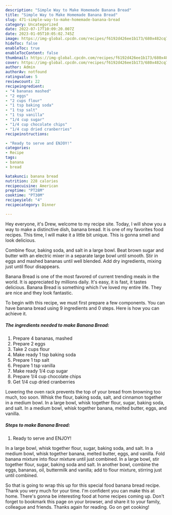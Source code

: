 ```yaml
---
description: "Simple Way to Make Homemade Banana Bread"
title: "Simple Way to Make Homemade Banana Bread"
slug: 471-simple-way-to-make-homemade-banana-bread
category: Uncategorized
date: 2022-07-17T10:09:20.007Z
date: 2023-01-05T10:05:02.745Z
image: https://img-global.cpcdn.com/recipes/f6192d426ee1b173/680x482cq70/banana-bread-recipe-main-photo.jpg
hideToc: false
enableToc: true
enableTocContent: false
thumbnail: https://img-global.cpcdn.com/recipes/f6192d426ee1b173/680x482cq70/banana-bread-recipe-main-photo.jpg
cover: https://img-global.cpcdn.com/recipes/f6192d426ee1b173/680x482cq70/banana-bread-recipe-main-photo.jpg
author: Admin
authorAv: notfound
ratingvalue: 5
reviewcount: 22
recipeingredient:
- "4 bananas mashed"
- "2 eggs"
- "2 cups flour"
- "1 tsp baking soda"
- "1 tsp salt"
- "1 tsp vanilla"
- "1/4 cup sugar"
- "1/4 cup chocolate chips"
- "1/4 cup dried cranberries"
recipeinstructions:

- "Ready to serve and ENJOY!"
categories:
- Recipe
tags:
- banana
- bread

katakunci: banana bread 
nutrition: 228 calories
recipecuisine: American
preptime: "PT28M"
cooktime: "PT30M"
recipeyield: "4"
recipecategory: Dinner

---
```



Hey everyone, it's Drew, welcome to my recipe site. Today, I will show you a way to make a distinctive dish, banana bread. It is one of my favorites food recipes. This time, I will make it a little bit unique. This is gonna smell and look delicious.

Combine flour, baking soda, and salt in a large bowl. Beat brown sugar and butter with an electric mixer in a separate large bowl until smooth. Stir in eggs and mashed bananas until well blended. Add dry ingredients, mixing just until flour disappears.

Banana Bread is one of the most favored of current trending meals in the world. It is appreciated by millions daily. It's easy, it is fast, it tastes delicious. Banana Bread is something which I've loved my entire life. They are nice and they look fantastic.


To begin with this recipe, we must first prepare a few components. You can have banana bread using 9 ingredients and 0 steps. Here is how you can achieve it.

<!--inarticleads1-->

##### The ingredients needed to make Banana Bread:

1. Prepare 4 bananas, mashed
1. Prepare 2 eggs
1. Take 2 cups flour
1. Make ready 1 tsp baking soda
1. Prepare 1 tsp salt
1. Prepare 1 tsp vanilla
1. Make ready 1/4 cup sugar
1. Prepare 1/4 cup chocolate chips
1. Get 1/4 cup dried cranberries


Lowering the oven rack prevents the top of your bread from browning too much, too soon. Whisk the flour, baking soda, salt, and cinnamon together in a medium bowl. In a large bowl, whisk together flour, sugar, baking soda, and salt. In a medium bowl, whisk together banana, melted butter, eggs, and vanilla. 

<!--inarticleads2-->

##### Steps to make Banana Bread:


1. Ready to serve and ENJOY!

In a large bowl, whisk together flour, sugar, baking soda, and salt. In a medium bowl, whisk together banana, melted butter, eggs, and vanilla. Fold banana mixture into flour mixture until just combined. In a large bowl, stir together flour, sugar, baking soda and salt. In another bowl, combine the eggs, bananas, oil, buttermilk and vanilla; add to flour mixture, stirring just until combined. 

So that is going to wrap this up for this special food banana bread recipe. Thank you very much for your time. I'm confident you can make this at home. There's gonna be interesting food at home recipes coming up. Don't forget to bookmark this page on your browser, and share it to your family, colleague and friends. Thanks again for reading. Go on get cooking!
